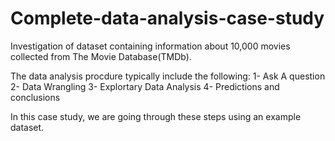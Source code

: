 # Complete-data-analysis-case-study
 Investigation of dataset containing information about 10,000 movies collected from The Movie Database(TMDb).
 
The data analysis procdure typically include the following:
1- Ask A question
2- Data Wrangling
3- Explortary Data Analysis
4- Predictions and conclusions

In this case study, we are going through these steps using an example dataset.
